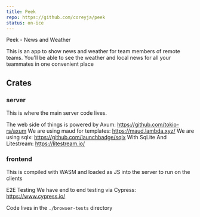 ```yaml
---
title: Peek
repo: https://github.com/coreyja/peek
status: on-ice
---
```


Peek - News and Weather

This is an app to show news and weather for team members of remote teams. You'll be able to see the weather and local news for all your teammates in one convenient place

## Crates

### server

This is where the main server code lives.

The web side of things is powered by Axum: <https://github.com/tokio-rs/axum> We are using maud for templates: <https://maud.lambda.xyz/> We are using sqlx: <https://github.com/launchbadge/sqlx> With SqLite And Litestream: <https://litestream.io/>

### frontend

This is compiled with WASM and loaded as JS into the server to run on the clients

E2E Testing
We have end to end testing via Cypress: <https://www.cypress.io/>

Code lives in the `./browser-tests` directory
